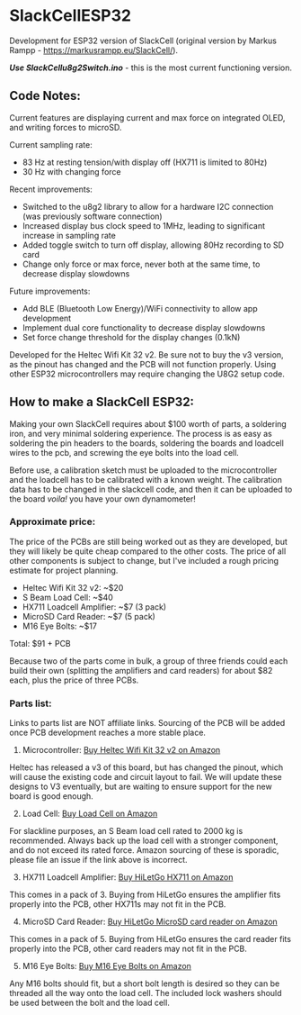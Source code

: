 # SlackCellESP32
Development for ESP32 version of SlackCell (original version by Markus Rampp - https://markusrampp.eu/SlackCell/).

***Use SlackCellu8g2Switch.ino*** - this is the most current functioning version.

## Code Notes:
Current features are displaying current and max force on integrated OLED, and writing forces to microSD.

Current sampling rate:
- 83 Hz at resting tension/with display off (HX711 is limited to 80Hz)
- 30 Hz with changing force

Recent improvements:
- Switched to the u8g2 library to allow for a hardware I2C connection (was previously software connection)
- Increased display bus clock speed to 1MHz, leading to significant increase in sampling rate
- Added toggle switch to turn off display, allowing 80Hz recording to SD card
- Change only force or max force, never both at the same time, to decrease display slowdowns

Future improvements:
- Add BLE (Bluetooth Low Energy)/WiFi connectivity to allow app development
- Implement dual core functionality to decrease display slowdowns
- Set force change threshold for the display changes (0.1kN)

Developed for the Heltec Wifi Kit 32 v2. Be sure not to buy the v3 version, as the pinout has changed and the PCB will not function properly. Using other ESP32 microcontrollers may require changing the U8G2 setup code.

## How to make a SlackCell ESP32:

Making your own SlackCell requires about $100 worth of parts, a soldering iron, and very minimal soldering experience. The process is as easy as soldering the pin headers to the boards, soldering the boards and loadcell wires to the pcb, and screwing the eye bolts into the load cell.

Before use, a calibration sketch must be uploaded to the microcontroller and the loadcell has to be calibrated with a known weight. The calibration data has to be changed in the slackcell code, and then it can be uploaded to the board *voila!* you have your own dynamometer!

### Approximate price:

The price of the PCBs are still being worked out as they are developed, but they will likely be quite cheap compared to the other costs. The price of all other components is subject to change, but I've included a rough pricing estimate for project planning.

- Heltec Wifi Kit 32 v2: ~$20
- S Beam Load Cell: ~$40
- HX711 Loadcell Amplifier: ~$7 (3 pack)
- MicroSD Card Reader: ~$7 (5 pack)
- M16 Eye Bolts: ~$17

Total: $91 + PCB

Because two of the parts come in bulk, a group of three friends could each build their own (splitting the amplifiers and card readers) for about $82 each, plus the price of three PCBs.

### Parts list:
Links to parts list are NOT affiliate links. Sourcing of the PCB will be added once PCB development reaches a more stable place.

1. Microcontroller: [Buy Heltec Wifi Kit 32 v2 on Amazon](https://www.amazon.com/MakerFocus-Development-0-96inch-Display-Compatible/dp/B076KJZ5QM/)

Heltec has released a v3 of this board, but has changed the pinout, which will cause the existing code and circuit layout to fail. We will update these designs to V3 eventually, but are waiting to ensure support for the new board is good enough.

2. Load Cell: [Buy Load Cell on Amazon](https://www.amazon.com/Portable-High-Precision-Pressure-Tension-Weighing/dp/B077YHFCX4/)

For slackline purposes, an S Beam load cell rated to 2000 kg is recommended. Always back up the load cell with a stronger component, and do not exceed its rated force. Amazon sourcing of these is sporadic, please file an issue if the link above is incorrect.

3. HX711 Loadcell Amplifier: [Buy HiLetGo HX711 on Amazon](https://www.amazon.com/HiLetgo-Weighing-Dual-Channel-Precision-Pressure/dp/B00XRRNCOO)

This comes in a pack of 3. Buying from HiLetGo ensures the amplifier fits properly into the PCB, other HX711s may not fit in the PCB.

4. MicroSD Card Reader: [Buy HiLetGo MicroSD card reader on Amazon](https://www.amazon.com/HiLetgo-Adater-Interface-Conversion-Arduino/dp/B07BJ2P6X6/)

This comes in a pack of 5. Buying from HiLetGo ensures the card reader fits properly into the PCB, other card readers may not fit in the PCB.

5. M16 Eye Bolts: [Buy M16 Eye Bolts on Amazon](https://www.amazon.com/gp/product/B07G1TND28/)

Any M16 bolts should fit, but a short bolt length is desired so they can be threaded all the way onto the load cell. The included lock washers should be used between the bolt and the load cell. 
